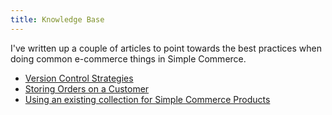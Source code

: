```yaml
---
title: Knowledge Base
---
```


I've written up a couple of articles to point towards the best practices when doing common e-commerce things in Simple Commerce.

* [Version Control Strategies](/v2.3/knowledge-base/version-control-strategies)
* [Storing Orders on a Customer](/v2.3/knowledge-base/storing-orders-on-customer)
* [Using an existing collection for Simple Commerce Products](/v2.3/knowledge-base/existing-collection-for-products)
